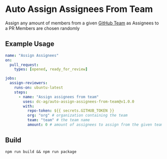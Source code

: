 # Auto Assign Assignees From Team

Assign any amount of members from a given [GitHub Team](https://help.github.com/en/github/setting-up-and-managing-organizations-and-teams/organizing-members-into-teams) as Assignees to a PR
Members are chosen randomly

## Example Usage

```yaml
name: "Assign Assignees"
on:
  pull_request:
    types: [opened, ready_for_review]

jobs:
  assign-reviewers:
    runs-on: ubuntu-latest
    steps:
      - name: "Assign assignees from team"
        uses: dc-ag/auto-assign-assignees-from-team@v1.0.0
        with:
          repo-token: ${{ secrets.GITHUB_TOKEN }}
          org: "org" # organization containing the team
          team: "team" # the team name
          amount: 0 # amount of assignees to assign from the given team, 0 to assign all. If the amount exceeds the member count of the team all members will be added
```

## Build
```shell
npm run build && npm run package
```
